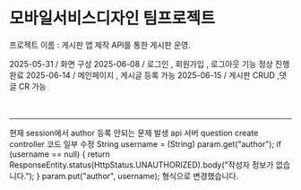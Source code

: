 # 모바일서비스디자인 팀프로젝트 
프로젝트 이름 : 게시판 앱 제작
API를 통한 게시판 운영.

2025-05-31 / 화면 구성
2025-06-08 / 로그인 , 회원가입 , 로그아웃 기능 정상 진행 완료
2025-06-14 / 메인페이지 , 게시글 등록 가능
2025-06-15 / 게시판 CRUD ,댓글 CR 가능
<br/>
<br/>
<br/>
- - -

현재 session에서 author 등록 안되는 문제 발생
api 서버 question create controller 코드 일부 수정
String username = (String) param.get("author");
			if (username == null) {
			    return ResponseEntity.status(HttpStatus.UNAUTHORIZED).body("작성자 정보가 없습니다.");
			}
			param.put("author", username);
형식으로 변경했습니다.
